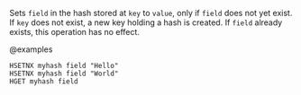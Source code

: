 Sets `field` in the hash stored at `key` to `value`, only if `field` does not
yet exist.
If `key` does not exist, a new key holding a hash is created.
If `field` already exists, this operation has no effect.

@examples

```cli
HSETNX myhash field "Hello"
HSETNX myhash field "World"
HGET myhash field
```
